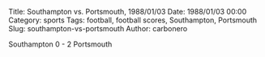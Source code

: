 Title: Southampton vs. Portsmouth, 1988/01/03
Date: 1988/01/03 00:00
Category: sports
Tags: football, football scores, Southampton, Portsmouth
Slug: southampton-vs-portsmouth
Author: carbonero


Southampton 0 - 2 Portsmouth
